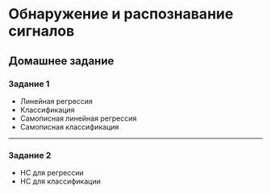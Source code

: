 # Обнаружение и распознавание сигналов
## Домашнее задание

### Задание 1
- Линейная регрессия
- Классификация
- Самописная линейная регрессия
- Самописная классификация

---

### Задание 2
- НС для регрессии
- НС для классификации
